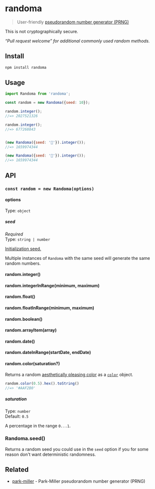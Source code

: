 # randoma

> User-friendly [pseudorandom number generator (PRNG)](https://en.wikipedia.org/wiki/Pseudorandom_number_generator)

This is not cryptographically secure.

*“Pull request welcome” for additional commonly used random methods.*

## Install

```sh
npm install randoma
```

## Usage

```js
import Randoma from 'randoma';

const random = new Randoma({seed: 10});

random.integer();
//=> 2027521326

random.integer();
//=> 677268843


(new Randoma({seed: '🦄'}).integer());
//=> 1659974344

(new Randoma({seed: '🦄'}).integer());
//=> 1659974344
```

## API

### `const random = new Randoma(options)`

#### options

Type: `object`

##### seed

*Required*\
Type: `string | number`

[Initialization seed.](https://en.m.wikipedia.org/wiki/Random_seed)

Multiple instances of `Randoma` with the same seed will generate the same random numbers.

#### random.integer()
#### random.integerInRange(minimum, maximum)
#### random.float()
#### random.floatInRange(minimum, maximum)
#### random.boolean()
#### random.arrayItem(array)
#### random.date()
#### random.dateInRange(startDate, endDate)

#### random.color(saturation?)

Returns a random [aesthetically pleasing color](https://martin.ankerl.com/2009/12/09/how-to-create-random-colors-programmatically/) as a [`color`](https://github.com/Qix-/color) object.

```js
random.color(0.5).hex().toString()
//=> '#AAF2B0'
```

##### saturation

Type: `number`\
Default: `0.5`

A percentage in the range `0...1`.

### Randoma.seed()

Returns a random seed you could use in the `seed` option if you for some reason don't want deterministic randomness.

## Related

- [park-miller](https://github.com/sindresorhus/park-miller) - Park-Miller pseudorandom number generator (PRNG)
